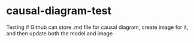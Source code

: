 # causal-diagram-test
Testing if Github can store .md file for causal diagram, create image for it, and then update both the model and image
